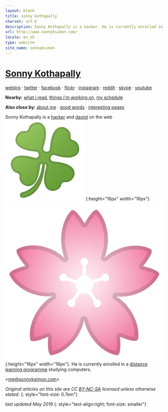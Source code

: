 ```yaml
---
layout: blank
title: sonny kothapally
charset: utf-8
description: Sonny Kothapally is a hacker. He is currently enrolled in a distance learning programme studying computers.
url: http://www.sonnyksimon.com/
locale: en_US
type: website
site_name: sonnyksimon
---
```


# [Sonny Kothapally](/)

[weblog](/weblog/) &middot; [twitter](http://twitter.com/sonnyksimon) &middot; [facebook](http://facebook.com/sonny.kothapally) &middot; [flickr](http://flickr.com/sonnyksimon) &middot; [instagram](http://instagram.com/sonnyksimon) &middot; [reddit](http://reddit.com/u/sonnyksimon) &middot; [skype](skype:sonnyksimon?userinfo) &middot; [youtube](http://youtube.com/sonnyksimon)


**Nearby:** [what i read](/reading), [things i'm working on](/hacks), [my schedule](http://calendar.google.com/calendar/embed?src=sonnyksimon@gmail.com)

**Also close by:** [about me](/about) &middot; [good words](/about#quotes) &middot; [interesting pages](/interesting-pages)

Sonny Kothapally is a [hacker](http://www.catb.org/esr/faqs/hacker-howto.html) and [daoist](http://www.iep.utm.edu/daoism/#H5) on the web ![\<emoji: "four-leaf-clover"\>](/four-leaf-clover.png){:height="16px" width="16px"} ![\<emoji: "cherry-blossom"\>](/cherry-blossom.png){:height="16px" width="16px"}. He is currently enrolled in a [distance learning programme](http://london.ac.uk/courses/computing-and-information-systems) studying computers.

<[me@sonnyksimon.com](mailto:me@sonnyksimon.com)>

*Original articles on this site are CC [BY-NC-SA](http://creativecommons.org/licenses/by-nc-sa/4.0/legalcode) licensed unless otherwise stated.*
{: style="font-size: 0.7em"}

*last updated May 2019*
{: style="text-align:right; font-size: smaller"}
